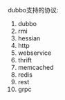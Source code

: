 dubbo支持的协议: 

1. dubbo
2. rmi
3. hessian
4. http
5. webservice
6. thrift
7. memcached
8. redis
9. rest
10. grpc